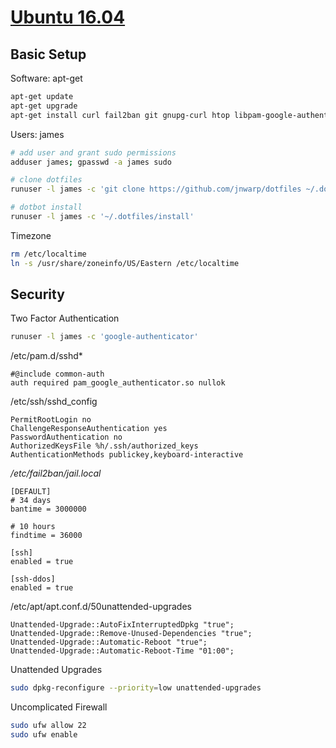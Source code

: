 [Ubuntu 16.04](https://github.com/jnwarp/cloud/)
================================================

Basic Setup
-----------

Software: apt-get
```bash
apt-get update
apt-get upgrade
apt-get install curl fail2ban git gnupg-curl htop libpam-google-authenticator python ranger screenfetch ufw vim zsh
```

Users: james
```bash
# add user and grant sudo permissions
adduser james; gpasswd -a james sudo

# clone dotfiles
runuser -l james -c 'git clone https://github.com/jnwarp/dotfiles ~/.dotfiles'

# dotbot install
runuser -l james -c '~/.dotfiles/install'
```

Timezone
```bash
rm /etc/localtime
ln -s /usr/share/zoneinfo/US/Eastern /etc/localtime
```


Security
--------

Two Factor Authentication
```bash
runuser -l james -c 'google-authenticator'
```

/etc/pam.d/sshd*
```
#@include common-auth
auth required pam_google_authenticator.so nullok
```

/etc/ssh/sshd_config
```
PermitRootLogin no
ChallengeResponseAuthentication yes
PasswordAuthentication no
AuthorizedKeysFile %h/.ssh/authorized_keys
AuthenticationMethods publickey,keyboard-interactive
```

*/etc/fail2ban/jail.local*
```
[DEFAULT]
# 34 days
bantime = 3000000

# 10 hours
findtime = 36000

[ssh]
enabled = true

[ssh-ddos]
enabled = true
```

/etc/apt/apt.conf.d/50unattended-upgrades
```
Unattended-Upgrade::AutoFixInterruptedDpkg "true";
Unattended-Upgrade::Remove-Unused-Dependencies "true";
Unattended-Upgrade::Automatic-Reboot "true";
Unattended-Upgrade::Automatic-Reboot-Time "01:00";
```

Unattended Upgrades
```bash
sudo dpkg-reconfigure --priority=low unattended-upgrades
```

Uncomplicated Firewall
```bash
sudo ufw allow 22
sudo ufw enable
```

